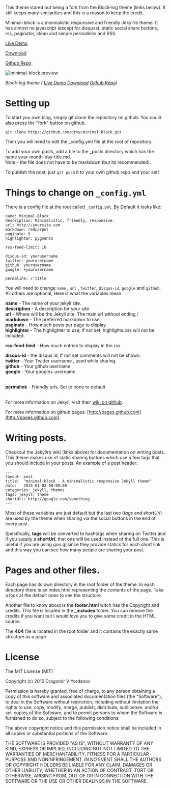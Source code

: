 This theme stared out being a fork from the Block-log theme (links below). It still keeps many similarities and this is a reason to keep the credit.

Minimal-block is a minimalistic responsive and friendly Jekyllrb theme. It has almost no javascript (except for disquss), static social share buttons, rss, paginator, clean and simple permalinks and RSS.


[Live Demo](http://drvy.net/blog/)

[Download](https://github.com/drvy/minimal-block/archive/master.zip)

[Github Repo](https://github.com/drvy/minimal-block)


![minimal-block preview](https://raw.githubusercontent.com/drvy/minimal-block/master/preview.png)


*Block-log theme (
[Live Demo](http://anandu.info/block-log)
[Download](https://github.com/anandubajith/block-log/archive/master.zip)
[Github Repo](https://github.com/anandubajith/block-log))*


Setting up
====================
To start you own blog, simply git clone the repository on github. You could also press the "fork" button on github.
<pre><code>git clone https://github.com/drvy/minimal-block.git</code></pre>
Then you will need to edit the _config.yml file at the root of repository.

To add your own posts, add a file to the _posts directory which has the name year-month-day-title.md.
<br>Note - the file does not have to be markdown (but its recommended).

To publish the post, just <code>git push</code> it to your own github repo and your set!


Things to change on `_config.yml`
====================
There is a config file at the root called `_config.yml`. By Default it looks like:

    name: Minimal-Block
    description: Minimalistic, friendly, responsive.
    url: http://yoursite.com
    markdown: redcarpet
    paginate: 5
    highlighter: pygments

    rss-feed-limit: 10

    disqus-id: yourusername
    twitter: yourusername
    github: yourusername
    google: +yourusername

    permalink: /:title

You will need to change <code>name</code> , <code>url</code> , <code>twitter</code>, <code>disqus-id</code>, <code>google</code> and <code>github</code>. All others are optional, Here is what the variables mean.<br>

**name** - The name of your jekyll site.<br>
**description** - A description for your site<br>
**url** - Where will be the Jekyll site. The main url without ending /<br>
**markdown** - The preferred markdown to use.<br>
**paginate** - How much posts per page to display.<br>
**highlighter** - The highlighter to use, if not set, highlights.css will not be included.<br>

**rss-feed-limit** - How much entries to display in the rss.

**disqus-id** - the disqus id, If not set comments will not be shown.<br>
**twitter** - Your Twitter username , used while sharing.<br>
**github** - Your github username<br>
**google** - Your google+ username<br><br>

**permalink** - Friendly urls. Set to none to default<br><br>

For more information on Jekyll, visit their [wiki on github](https://github.com/mojombo/jekyll/wiki).

For more information on github pages: [http://pages.github.com](http://pages.github.com).


Writing posts.
====================
Checkout the Jekyllrb wiki (links above) for documentation on writing posts. This theme
makes use of static sharing buttons which use a few tags that you should include in your posts.
An example of a post header:

    ---
    layout: post
    title:  "minimal-block - A minimalistic responsive Jekyll theme"
    date:   2015-01-03 00:00:00
    categories: jekyll, themes
    tags: jekyll, theme
    shortUrl: http://google.com/something
    ---

Most of these variables are just default but the last two (*tags* and *shortUrl*) are used by the theme when sharing via
the social buttons in the end of every post.

Specifically, **tags** will be converted to hashtags when sharing on Twitter and if you supply a
**shortUrl**, that one will be used instead of the full one. This is useful if you are using goo.gl since
they provide statics for each short link and this way you can see how many people are sharing your post.


Pages and other files.
====================
Each page has its own directory in the root folder of the theme. In each directory there is an index.html
representing the contents of the page. Take a look at the default ones to see the structure.

Another file to know about is the **footer.html** witch has the Copyright and credits. This file is
located in the **_includes** folder. You can remove the credits if you want but I would love you
to give some credit in the HTML source.

The **404** file is located in the root folder and it contains the exactly same structure
as a page.

License
====================
The MIT License (MIT)

Copyright (c) 2015 Dragomir V Yordanov

Permission is hereby granted, free of charge, to any person obtaining a copy
of this software and associated documentation files (the "Software"), to deal
in the Software without restriction, including without limitation the rights
to use, copy, modify, merge, publish, distribute, sublicense, and/or sell
copies of the Software, and to permit persons to whom the Software is
furnished to do so, subject to the following conditions:

The above copyright notice and this permission notice shall be included in all
copies or substantial portions of the Software.

THE SOFTWARE IS PROVIDED "AS IS", WITHOUT WARRANTY OF ANY KIND, EXPRESS OR
IMPLIED, INCLUDING BUT NOT LIMITED TO THE WARRANTIES OF MERCHANTABILITY,
FITNESS FOR A PARTICULAR PURPOSE AND NONINFRINGEMENT. IN NO EVENT SHALL THE
AUTHORS OR COPYRIGHT HOLDERS BE LIABLE FOR ANY CLAIM, DAMAGES OR OTHER
LIABILITY, WHETHER IN AN ACTION OF CONTRACT, TORT OR OTHERWISE, ARISING FROM,
OUT OF OR IN CONNECTION WITH THE SOFTWARE OR THE USE OR OTHER DEALINGS IN THE
SOFTWARE.
